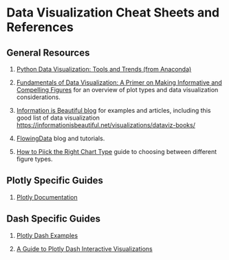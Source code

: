 # Data Visualization Cheat Sheets and References
 

## General Resources
1. [Python Data Visualization: Tools and Trends (from Anaconda)](https://drive.google.com/open?id=1r4x7CT4Y4xtir2c0UXr1myV-z09qM5pu)

2. [Fundamentals of Data Visualization: A Primer on Making Informative and Compelling Figures](https://serialmentor.com/dataviz/index.html) 
for an overview of plot types and data visualization considerations.

3. [Information is Beautiful blog](https://informationisbeautiful.net/visualizations/dataviz-books/)
 for examples and articles, including this good list of data visualization
https://informationisbeautiful.net/visualizations/dataviz-books/

4. [FlowingData](https://flowingdata.com) blog and tutorials.

5. [How to Piick the Right Chart Type](
https://opendatascience.com/data-visualization-how-to-pick-the-right-chart-type/) guide to choosing
between different figure types.

## Plotly Specific Guides
1. [Plotly Documentation](https://plot.ly/python/)

## Dash Specific Guides
1. [Plotly Dash Examples](https://dash-gallery.plotly.host/Portal/?search=)

2. [A Guide to Plotly Dash Interactive Visualizations](https://towardsdatascience.com/python-for-data-science-a-guide-to-plotly-dash-interactive-visualizations-66a5a6ecd93e)
